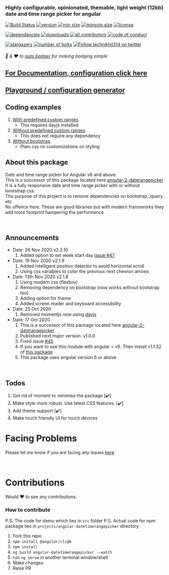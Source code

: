 ### Highly configurable, opinionated, themable, light weight (12kb) date and time range picker for angular

[//]: <> (start placeholder for auto-badger)

[![Build Status](https://img.shields.io/github/workflow/status/technikhil314/angular-components/deploy%20to%20surge?style=flat-square&color=%23007a1f)](https://github.com/technikhil314/angular-components/actions)
[![version](https://img.shields.io/npm/v/angular-datetimerangepicker.svg?style=flat-square)](https://npmjs.org/angular-datetimerangepicker)
[![min size](https://img.shields.io/bundlephobia/min/angular-datetimerangepicker)](https://bundlephobia.com/result?p=angular-datetimerangepicker)
[![mingzip size](https://img.shields.io/bundlephobia/minzip/angular-datetimerangepicker)](https://bundlephobia.com/result?p=angular-datetimerangepicker)
[![license](https://img.shields.io/npm/l/angular-datetimerangepicker?color=%23007a1f)](https://github.com/technikhil314/angular-components/blob/master/LICENSE)

[![dependancies](https://img.shields.io/librariesio/release/npm/angular-datetimerangepicker?color=%23007a1f)](https://libraries.io/npm/angular-datetimerangepicker)
[![downloads](https://img.shields.io/npm/dm/angular-datetimerangepicker)](https://npmcharts.com/compare/angular-datetimerangepicker)
[![all contributors](https://img.shields.io/github/all-contributors/technikhil314/angular-components)](https://github.com/technikhil314/angular-components/graphs/contributors)
[![code of conduct](https://img.shields.io/badge/code%20of-conduct-ff69b4.svg?style=flat-square)](https://github.com/technikhil314/angular-components/blob/master/CODE_OF_CONDUCT.md)

[![stargazers](https://img.shields.io/github/stars/technikhil314/angular-components?style=social)](https://github.com/technikhil314/angular-components/stargazers)
[![number of forks](https://img.shields.io/github/forks/technikhil314/angular-components?style=social)](https://github.com/technikhil314/angular-components/fork)
[![Follow technikhil314 on twitter](https://img.shields.io/twitter/follow/technikhil314?label=Follow)](https://www.twitter.com/technikhil314)

###### :clap: & :heart: to [auto badger](https://github.com/technikhil314/auto-badger) for making badging simple</small>

[//]: <> (end placeholder for auto-badger)

## [For Documentation, configuration click here](https://technikhil314.netlify.app/docs/daterangepicker/introduction)

## [Playground / configuration generator](https://angular-datetimerangepicker.surge.sh)

## Coding examples

1. [With predefined custom ranges](https://stackblitz.com/edit/angular-datetimerangepicker-demo)
   - This requires dayjs installed
1. [Without predefined custom ranges](https://stackblitz.com/edit/angular-datetimerangepicker-demo-1)
   - This does not require any dependency
1. [Without bootstrap](https://stackblitz.com/edit/angular-datetimerangepicker-demo-without-bootstrap)
   - Plain css no customizations on styling

## About this package

Date and time range picker for Angular v6 and above.
<br/>
This is a successor of this package located here [angular-2-daterangepicker](https://www.npmjs.com/package/angular-2-daterangepicker)
<br/>
It is a fully responsive date and time range picker with or without bootstrap.css.
<br/>
The purpose of this project is to remove dependencies on bootstrap, jquery etc.
<br/>
No offence here. These are good libraries but with modern frameworks they add more footprint hampering the performance

<br/>

## Announcements

- Date: 26 Nov 2020 v2.2.10
  1. Added option to set week start day [issue #47](https://github.com/technikhil314/angular-components/issues/47)
- Date: 19 Nov 2020 v2.1.9
  1. Added intelligent position detector to avoid horizontal scroll
  1. Using css variables to color the previous next chevron arrows
- Date: 13th Nov 2020 v2.1.8
  1. Using modern css (flexbox)
  1. Removing dependency on bootstrap (now works without bootstrap too)
  1. Adding option for theme
  1. Added screen reader and keyboard accessibility
- Date: 25 Oct 2020
  1. Removed momentjs now using [dayjs](https://day.js.org/)
- Date: 17 Oct 2020
  1. This is a successor of this package located here [angular-2-daterangepicker](https://www.npmjs.com/package/angular-2-daterangepicker)
  1. Published next major version. v1.0.0
  1. Fixed issue [#45](https://github.com/technikhil314/angular-components/issues/45)
  1. If you want to use this module with angular < v6. Then install v1.1.52 of [this package]([https://www.npmjs.com/package/angular-2-daterangepicker])
  1. This package uses angular version 6 or above

<br/>

## Todos

1. Get rid of moment to minimise the package [:heavy_check_mark:]
1. Make style more robust. Use latest CSS features. [:heavy_check_mark:]
1. Add theme support [:heavy_check_mark:]
1. Make touch friendly UI for touch devices

# Facing Problems

Please let me know if you are facing any issues [here](https://github.com/technikhil314/angular-components/issues)

<br/>

# Contributions

Would :heart: to see any contributions.

### How to contribute

P.S. The code for demo which lies in `src` folder
P.S. Actual code for npm package lies in `projects/angular-datetimerangepicker` directory

1. Fork this repo
1. `npm install @angular/cli@6`
1. `npm install`
1. `ng build angular-datetimerangepicker --watch`
1. run `ng serve` in another terminal window/shell
1. Make changes
1. Raise PR
